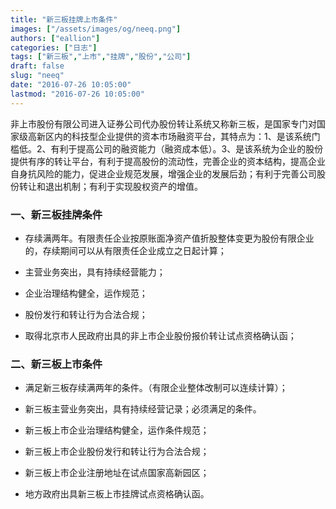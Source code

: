```yaml
---
title: "新三板挂牌上市条件"
images: ["/assets/images/og/neeq.png"]
authors: ["eallion"]
categories: ["日志"]
tags: ["新三板","上市","挂牌","股份","公司"]
draft: false
slug: "neeq"
date: "2016-07-26 10:05:00"
lastmod: "2016-07-26 10:05:00"
---
```


  非上市股份有限公司进入证券公司代办股份转让系统又称新三板，是国家专门对国家级高新区内的科技型企业提供的资本市场融资平台，其特点为：1、是该系统门槛低。2、有利于提高公司的融资能力（融资成本低）。3、是该系统为企业的股份提供有序的转让平台，有利于提高股份的流动性，完善企业的资本结构，提高企业自身抗风险的能力，促进企业规范发展，增强企业的发展后劲；有利于完善公司股份转让和退出机制；有利于实现股权资产的增值。

### 一、新三板挂牌条件

- 存续满两年。有限责任企业按原账面净资产值折股整体变更为股份有限企业的，存续期间可以从有限责任企业成立之日起计算；

- 主营业务突出，具有持续经营能力；

- 企业治理结构健全，运作规范；

- 股份发行和转让行为合法合规；

- 取得北京市人民政府出具的非上市企业股份报价转让试点资格确认函；

### 二、新三板上市条件

- 满足新三板存续满两年的条件。（有限企业整体改制可以连续计算）；

- 新三板主营业务突出，具有持续经营记录；必须满足的条件。

- 新三板上市企业治理结构健全，运作条件规范；

- 新三板上市企业股份发行和转让行为合法合规；

- 新三板上市企业注册地址在试点国家高新园区；

- 地方政府出具新三板上市挂牌试点资格确认函。
